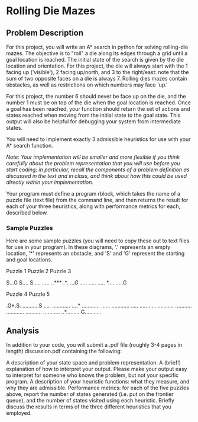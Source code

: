 # Rolling Die Mazes

## Problem Description

For this project, you will write an A* search in python for solving rolling-die mazes. The objective is to "roll" a die along its edges through a grid until a goal location is reached. The initial state of the search is given by the die location and orientation. For this project, the die will always start with the 1 facing up ('visible'), 2 facing up/north, and 3 to the right/east: note that the sum of two opposite faces on a die is always 7. Rolling dies mazes contain obstacles, as well as restrictions on which numbers may face 'up.'

For this project, the number 6 should never be face up on the die, and the number 1 must be on top of the die when the goal location is reached. Once a goal has been reached, your function should return the set of actions and states reached when moving from the initial state to the goal state. This output will also be helpful for debugging your system from intermediate states.

You will need to implement exactly 3 admissible heuristics for use with your A* search function.

_Note: Your implementation will be smaller and more flexible if you think carefully about the problem representation that you will use before you start coding; in particular, recall the components of a problem definition as discussed in the text and in class, and think about how this could be used directly within your implementation._

Your program must define a program rblock, which takes the name of a puzzle file (text file) from the command line, and then returns the result for each of your three heuristics, along with performance metrics for each, described below.

### Sample Puzzles

Here are some sample puzzles (you will need to copy these out to text files for use in your program). In these diagrams, '.' represents an empty location, '*' represents an obstacle, and 'S' and 'G' represent the starting and goal locations.

Puzzle 1           Puzzle 2           Puzzle 3       

S...G              S....              S.....
.....              ..***              .****.
                   .*..G              .*....
                   .....              .*....
                   *....              .....G

Puzzle 4           Puzzle 5

.G*.S.             ...........S
...*..             ............
.*...*             ............
......             ............
...*..             ....*.......
                   ...*........
                   ..*.........
                   ............
                   ....*.......
                   ...*........
                   ..*.........
                   G...........  
                   
## Analysis

In addition to your code, you will submit a .pdf file (roughly 3-4 pages in length) discussion.pdf containing the following:

A description of your state space and problem representation.
A (brief!) explanation of how to interpret your output. Please make your output easy to interpret for someone who knows the problem, but not your specific program.
A description of your heuristic functions: what they measure, and why they are admissible.
Performance metrics: for each of the five puzzles above, report the number of states generated (i.e. put on the frontier queue), and the number of states visited using each heuristic.
Briefly discuss the results in terms of the three different heuristics that you employed.
